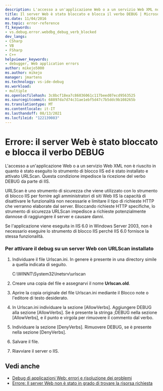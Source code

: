 ```yaml
---
description: L'accesso a un'applicazione Web o a un servizio Web XML non è riuscito in quanto è stato eseguito lo strumento di blocco IIS ed è stato installato e attivato URLScan.
title: Il server Web è stato bloccato e blocca il verbo DEBUG | Microsoft Docs
ms.date: 11/04/2016
ms.topic: error-reference
f1_keywords:
- vs.debug.error.webdbg_debug_verb_blocked
dev_langs:
- CSharp
- VB
- FSharp
- C++
helpviewer_keywords:
- debugger, Web application errors
author: mikejo5000
ms.author: mikejo
manager: jmartens
ms.technology: vs-ide-debug
ms.workload:
- multiple
ms.openlocfilehash: 3c8bcf18ea7c86036061c117beed07ecd9563525
ms.sourcegitcommit: 68897da7d74c31ae1ebf5d47c7b5ddc9b108265b
ms.translationtype: MT
ms.contentlocale: it-IT
ms.lasthandoff: 08/13/2021
ms.locfileid: "122139083"
---
```

# <a name="error-the-web-server-has-been-locked-down-and-is-blocking-the-debug-verb"></a>Errore: il server Web è stato bloccato e blocca il verbo DEBUG
L'accesso a un'applicazione Web o a un servizio Web XML non è riuscito in quanto è stato eseguito lo strumento di blocco IIS ed è stato installato e attivato URLScan. Questa condizione impedisce la ricezione del verbo DEBUG da parte di IIS.

 URLScan è uno strumento di sicurezza che viene utilizzato con lo strumento di blocco IIS per fornire agli amministratori di siti Web IIS la capacità di disattivare le funzionalità non necessarie e limitare il tipo di richieste HTTP che verranno elaborate dal server. Bloccando richieste HTTP specifiche, lo strumento di sicurezza URLScan impedisce a richieste potenzialmente dannose di raggiungere il server e causare danni.

 Se l'applicazione viene eseguita in IIS 6.0 in Windows Server 2003, non è necessario eseguire lo strumento di blocco IIS perché IIS 6.0 fornisce la stessa funzionalità.

### <a name="to-enable-debugging-on-a-web-server-with-urlscan-installed"></a>Per attivare il debug su un server Web con URLScan installato

1. Individuare il file Urlscan.ini. In genere è presente in una directory simile a quella indicata di seguito.

     C:\WINNT\System32\Inetsrv\urlscan

2. Creare una copia del file e assegnarvi il nome **Urlscan.old**.

3. Aprire la copia originale del file Urlscan.ini mediante il Blocco note o l'editore di testo desiderato.

4. In Urlscan.ini individuare la sezione [AllowVerbs]. Aggiungere DEBUG alla sezione [AllowVerbs]. Se è presente la stringa ;DEBUG nella sezione [AllowVerbs], e il punto e virgola per rimuovere il commento dal verbo.

5. Individuare la sezione [DenyVerbs]. Rimuovere DEBUG, se è presente nella sezione [DenyVerbs].

6. Salvare il file.

7. Riavviare il server o IIS.

## <a name="see-also"></a>Vedi anche
- [Debug di applicazioni Web: errori e risoluzione dei problemi](../debugger/debugging-web-applications-errors-and-troubleshooting.md)
- [Errore: Il server Web non è stato in grado di trovare la risorsa richiesta](../debugger/error-the-web-server-could-not-find-the-requested-resource.md)
